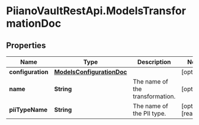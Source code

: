 # PiianoVaultRestApi.ModelsTransformationDoc

## Properties

Name | Type | Description | Notes
------------ | ------------- | ------------- | -------------
**configuration** | [**ModelsConfigurationDoc**](ModelsConfigurationDoc.md) |  | [optional] 
**name** | **String** | The name of the transformation. | [optional] 
**piiTypeName** | **String** | The name of the PII type. | [optional] [readonly] 


